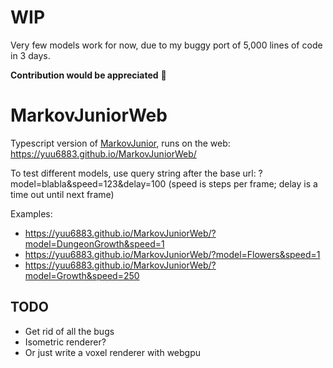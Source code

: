 # WIP
Very few models work for now, due to my buggy port of 5,000 lines of code in 3 days.

**Contribution would be appreciated** 🙏

# MarkovJuniorWeb
Typescript version of [MarkovJunior](https://github.com/mxgmn/MarkovJunior), runs on the web: https://yuu6883.github.io/MarkovJuniorWeb/

To test different models, use query string after the base url: ?model=blabla&speed=123&delay=100 (speed is steps per frame; delay is a time out until next frame)

Examples:
- https://yuu6883.github.io/MarkovJuniorWeb/?model=DungeonGrowth&speed=1
- https://yuu6883.github.io/MarkovJuniorWeb/?model=Flowers&speed=1
- https://yuu6883.github.io/MarkovJuniorWeb/?model=Growth&speed=250

## TODO
- Get rid of all the bugs
- Isometric renderer?
- Or just write a voxel renderer with webgpu
